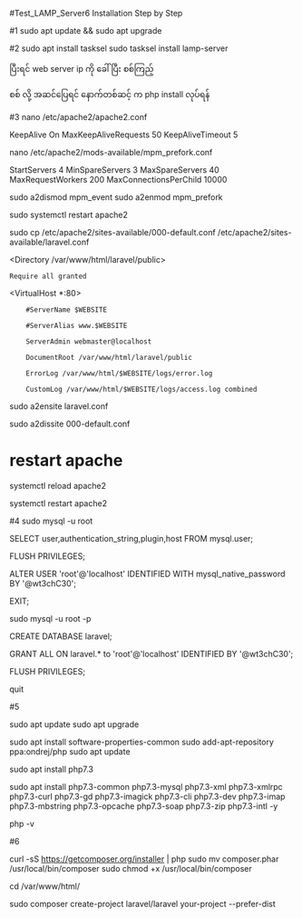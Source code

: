 #Test_LAMP_Server6 Installation Step by Step

#1
sudo apt update && sudo apt upgrade

#2
sudo apt install tasksel
sudo tasksel install lamp-server

ပြီးရင် web server ip ကို ခေါ်ပြီး စစ်ကြည့် 

စစ် လို့ အဆင်ပြေရင် နောက်တစ်ဆင့် က php install လုပ်ရန် 



#3
nano /etc/apache2/apache2.conf

KeepAlive On
MaxKeepAliveRequests 50
KeepAliveTimeout 5

nano /etc/apache2/mods-available/mpm_prefork.conf

<IfModule mpm_prefork_module>
        StartServers            4
        MinSpareServers         3
        MaxSpareServers         40
        MaxRequestWorkers       200
        MaxConnectionsPerChild  10000
</IfModule>

sudo a2dismod mpm_event
sudo a2enmod mpm_prefork

sudo systemctl restart apache2


sudo cp /etc/apache2/sites-available/000-default.conf /etc/apache2/sites-available/laravel.conf


<Directory /var/www/html/laravel/public>

    Require all granted

</Directory>

<VirtualHost *:80>

        #ServerName $WEBSITE

        #ServerAlias www.$WEBSITE

        ServerAdmin webmaster@localhost

        DocumentRoot /var/www/html/laravel/public

        ErrorLog /var/www/html/$WEBSITE/logs/error.log

        CustomLog /var/www/html/$WEBSITE/logs/access.log combined

</VirtualHost>

sudo a2ensite laravel.conf

sudo a2dissite 000-default.conf

# restart apache

systemctl reload apache2

systemctl restart apache2


#4
sudo mysql -u root

SELECT user,authentication_string,plugin,host FROM mysql.user;

FLUSH PRIVILEGES;

ALTER USER 'root'@'localhost' IDENTIFIED WITH mysql_native_password BY '@wt3chC30';

EXIT;

sudo mysql -u root -p

CREATE DATABASE laravel;

GRANT ALL ON laravel.* to 'root'@'localhost' IDENTIFIED BY '@wt3chC30';

FLUSH PRIVILEGES;

quit


#5

sudo apt update
sudo apt upgrade

sudo apt install software-properties-common
sudo add-apt-repository ppa:ondrej/php
sudo apt update

sudo apt install php7.3

sudo apt install php7.3-common php7.3-mysql php7.3-xml php7.3-xmlrpc php7.3-curl php7.3-gd php7.3-imagick php7.3-cli php7.3-dev php7.3-imap php7.3-mbstring php7.3-opcache php7.3-soap php7.3-zip php7.3-intl -y

php -v

#6

curl -sS https://getcomposer.org/installer | php
sudo mv composer.phar /usr/local/bin/composer
sudo chmod +x /usr/local/bin/composer


cd /var/www/html/

sudo composer create-project laravel/laravel your-project --prefer-dist

